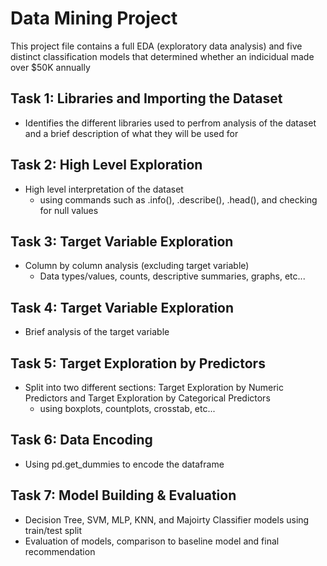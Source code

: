 # Data Mining Project

This project file contains a full EDA (exploratory data analysis) and five distinct classification models that determined whether an indicidual made over $50K annually

## Task 1: Libraries and Importing the Dataset
* Identifies the different libraries used to perfrom analysis of the dataset and a brief description of what they will be used for

## Task 2: High Level Exploration
* High level interpretation of the dataset
  * using commands such as .info(), .describe(), .head(), and checking for null values

## Task 3: Target Variable Exploration
* Column by column analysis (excluding target variable)
  * Data types/values, counts, descriptive summaries, graphs, etc...

## Task 4: Target Variable Exploration
* Brief analysis of the target variable 


## Task 5: Target Exploration by Predictors
* Split into two different sections: Target Exploration by Numeric Predictors and Target Exploration by Categorical Predictors
  * using boxplots, countplots, crosstab, etc...

## Task 6: Data Encoding
* Using pd.get_dummies to encode the dataframe

## Task 7: Model Building & Evaluation
* Decision Tree, SVM, MLP, KNN, and Majoirty Classifier models using train/test split
* Evaluation of models, comparison to baseline model and final recommendation 

